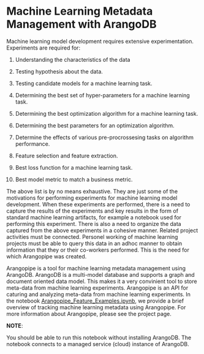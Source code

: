 # Machine Learning Metadata Management with ArangoDB

Machine learning model development requires extensive experimentation. Experiments are required for:

1. Understanding the characteristics of the data

2. Testing hypothesis about the data.
3.  Testing candidate models for a machine learning task.

4. Determining the best set of hyper-parameters for a machine learning task.

5. Determining the best optimization algorithm for a machine learning task.

6. Determining the best parameters for an optimization algorithm.

7. Determine the effects of various pre-procrossesing tasks on algorithm performance.

8. Feature selection and feature extraction.

9. Best loss function for a machine learning task.

10. Best model metric to match a business metric.

The above list is by no means exhaustive. They are just some of the motivations for performing experiments for machine learning model development. When these experiments are performed, there is a need to capture the results of the experiments and key results in the form of standard machine learning artifacts, for example a notebook used for performing this experiment. There is also a need to organize the data captured from the above experiments in a cohesive manner. Related project activities must be connected. Personel working of machine learning projects must be able to query this data in an adhoc manner to obtain information that they or their co-workers performed. This is the need for which Arangopipe was created.

Arangopipe is a tool for machine learning metadata management using ArangoDB. ArangoDB is a multi-model database and supports a graph and document oriented data model. This makes it a very convinient tool to store meta-data from machine learning experiments. Arangopipe is an API for caturing and analyzing meta-data from machine learning experiments. In the notebook [Arangopipe_Feature_Examples.ipynb](https://github.com/arangoml/scikit-learn/blob/arangopipe_feature/.arangopipe/Arangopipe_Feature_Examples.ipynb), we provide a brief overview of tracking machine learning metadata using Arangopipe. For more information about Arangopipe, please see the project page.

**NOTE**:

You should be able to run this notebook without installing ArangoDB. The notebook connects to a managed service (cloud) instance of ArangoDB.